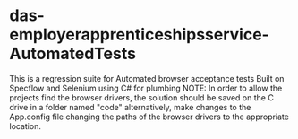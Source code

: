 # das-employerapprenticeshipsservice-AutomatedTests
This is a regression suite for Automated browser acceptance tests
Built on Specflow and Selenium using C# for plumbing 
NOTE: In order to allow the projects find the browser drivers, the solution should be saved on the C drive in a folder named "code"
alternatively, make changes to the App.config file changing the paths of the browser drivers to the appropriate location.
